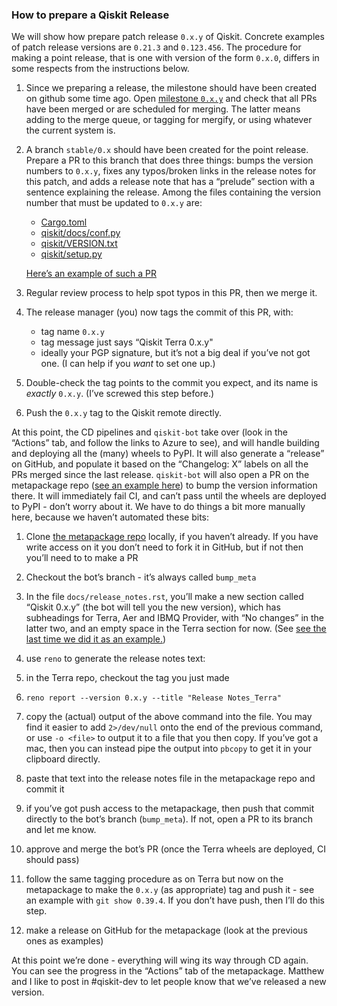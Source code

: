 ### How to prepare a Qiskit Release

We will show how prepare patch release `0.x.y` of Qiskit.  Concrete examples of patch release
versions are `0.21.3` and `0.123.456`.  The procedure for making a point release, that is one with
version of the form `0.x.0`, differs in some respects from the instructions below.

1. Since we preparing a release, the milestone should have been created on github some
 time ago. Open [milestone `0.x.y`](https://github.com/Qiskit/qiskit-terra/milestones)
 and check that all PRs have been merged or are scheduled for merging. The latter means
 adding to the merge queue, or tagging for mergify, or using whatever the current system is.

2. A branch `stable/0.x` should have been created for the point release.  Prepare a PR to this
   branch that does three things: bumps the version numbers to `0.x.y`, fixes any typos/broken links
   in the release notes for this patch, and adds a release note that has a “prelude” section with a
   sentence explaining the release.
   Among the files containing the version number that must be updated to `0.x.y` are:
    * [Cargo.toml](https://github.com/Qiskit/qiskit-terra/Cargo.toml)
    * [qiskit/docs/conf.py](https://github.com/Qiskit/qiskit-terra/qiskit/docs/conf.py)
    * [qiskit/VERSION.txt](https://github.com/Qiskit/qiskit-terra/qiskit/VERSION.txt)
    * [qiskit/setup.py](https://github.com/Qiskit/qiskit-terra/qiskit/setup.py)

   [Here’s an example of such a PR](https://github.com/Qiskit/qiskit-terra/pull/9193)
   

3. Regular review process to help spot typos in this PR, then we merge it.

4. The release manager (you) now tags the commit of this PR, with:

    * tag name `0.x.y`
    * tag message just says “Qiskit Terra 0.x.y"
    * ideally your PGP signature, but it’s not a big deal if you’ve not got one. (I can help if you _want_ to set one up.)

5. Double-check the tag points to the commit you expect, and its name is _exactly_ `0.x.y`. (I’ve screwed this step before.)
6. Push the `0.x.y` tag to the Qiskit remote directly.

At this point, the CD pipelines and `qiskit-bot` take over (look in the “Actions” tab, and follow
the links to Azure to see), and will handle building and deploying all the (many) wheels to PyPI.
It will also generate a “release” on GitHub, and populate it based on the “Changelog: X” labels on
all the PRs merged since the last release.  `qiskit-bot` will also open a PR on the metapackage repo
([see an example here](https://github.com/Qiskit/qiskit/pull/1640)) to bump the version information
there.  It will immediately fail CI, and can’t pass until the wheels are deployed to PyPI - don’t
worry about it.  We have to do things a bit more manually here, because we haven’t automated these
bits:

1. Clone [the metapackage repo](https://github.com/Qiskit/qiskit) locally, if you haven’t already.
   If you have write access on it you don’t need to fork it in GitHub, but if not then you’ll need
   to to make a PR

2. Checkout the bot’s branch - it’s always called `bump_meta`

3. In the file `docs/release_notes.rst`, you’ll make a new section called “Qiskit 0.x.y” (the bot
   will tell you the new version), which has subheadings for Terra, Aer and IBMQ Provider, with “No
   changes” in the latter two, and an empty space in the Terra section for now. (See
   [see the last time we did it as an example.](https://github.com/Qiskit/qiskit/pull/1640))

4. use `reno` to generate the release notes text:

5. in the Terra repo, checkout the tag you just made

6. `reno report --version 0.x.y --title "Release Notes_Terra"`

7. copy the (actual) output of the above command into the file.  You may find it easier to add
   `2>/dev/null` onto the end of the previous command, or use `-o <file>` to output it to a file
   that you then copy.  If you’ve got a mac, then you can instead pipe the output into `pbcopy` to
   get it in your clipboard directly.

8. paste that text into the release notes file in the metapackage repo and commit it

9. if you’ve got push access to the metapackage, then push that commit directly to the bot’s branch
   (`bump_meta`).  If not, open a PR to its branch and let me know.

10. approve and merge the bot’s PR (once the Terra wheels are deployed, CI should pass)

11. follow the same tagging procedure as on Terra but now on the metapackage to make the `0.x.y` (as
    appropriate) tag and push it - see an example with `git show 0.39.4`.  If you don’t have push,
    then I’ll do this step.

12. make a release on GitHub for the metapackage (look at the previous ones as examples)

At this point we’re done - everything will wing its way through CD again.  You can see the progress
in the “Actions” tab of the metapackage.  Matthew and I like to post in #qiskit-dev to let people
know that we’ve released a new version.
